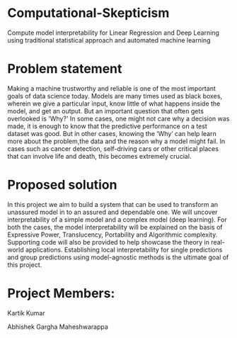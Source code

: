 # Computational-Skepticism
Compute model interpretability for Linear Regression and Deep Learning using traditional statistical approach and automated machine learning

# Problem statement
Making a machine trustworthy and reliable is one of the most important goals of data science today. Models are many times used as black boxes, wherein we give a particular input, know little of what happens inside the model, and get an output. But an important question that often gets overlooked is 'Why?' In some cases, one might not care why a decision was made, it is enough to know that the predictive performance on a test dataset was good. But in other cases, knowing the ‘Why’ can help learn more about the problem,the data and the reason why a model might fail. In cases such as cancer detection, self-driving cars or other critical places that can involve life and death, this becomes extremely crucial.

# Proposed solution
In this project we aim to build a system that can be used to transform an unassured model in to an assured and dependable one. We will uncover interpretability of a simple model and a complex model (deep learning). For both the cases, the model interpretability will be explained on the basis of Expressive Power, Translucency, Portability and Algorithmic complexity. Supporting code will also be provided to help showcase the theory in real-world applications. Establishing local interpretability for single predictions and group predictions using model-agnostic methods is the ultimate goal of this project.

# Project Members:
Kartik Kumar

Abhishek Gargha Maheshwarappa
